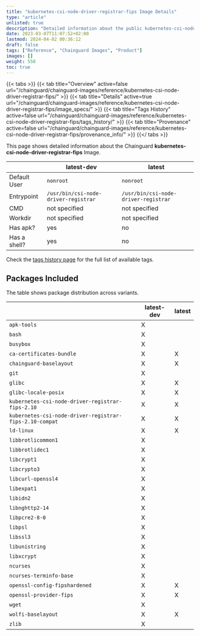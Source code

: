 ```yaml
---
title: "kubernetes-csi-node-driver-registrar-fips Image Details"
type: "article"
unlisted: true
description: "Detailed information about the public kubernetes-csi-node-driver-registrar-fips Chainguard Image."
date: 2023-03-07T11:07:52+02:00
lastmod: 2024-04-02 00:36:12
draft: false
tags: ["Reference", "Chainguard Images", "Product"]
images: []
weight: 550
toc: true
---
```


{{< tabs >}}
{{< tab title="Overview" active=false url="/chainguard/chainguard-images/reference/kubernetes-csi-node-driver-registrar-fips/" >}}
{{< tab title="Details" active=true url="/chainguard/chainguard-images/reference/kubernetes-csi-node-driver-registrar-fips/image_specs/" >}}
{{< tab title="Tags History" active=false url="/chainguard/chainguard-images/reference/kubernetes-csi-node-driver-registrar-fips/tags_history/" >}}
{{< tab title="Provenance" active=false url="/chainguard/chainguard-images/reference/kubernetes-csi-node-driver-registrar-fips/provenance_info/" >}}
{{</ tabs >}}

This page shows detailed information about the Chainguard **kubernetes-csi-node-driver-registrar-fips** Image.

|              | latest-dev                           | latest                               |
|--------------|--------------------------------------|--------------------------------------|
| Default User | `nonroot`                            | `nonroot`                            |
| Entrypoint   | `/usr/bin/csi-node-driver-registrar` | `/usr/bin/csi-node-driver-registrar` |
| CMD          | not specified                        | not specified                        |
| Workdir      | not specified                        | not specified                        |
| Has apk?     | yes                                  | no                                   |
| Has a shell? | yes                                  | no                                   |

Check the [tags history page](/chainguard/chainguard-images/reference/kubernetes-csi-node-driver-registrar-fips/tags_history/) for the full list of available tags.

## Packages Included
The table shows package distribution across variants.

|                                                         | latest-dev | latest |
|---------------------------------------------------------|------------|--------|
| `apk-tools`                                             | X          |        |
| `bash`                                                  | X          |        |
| `busybox`                                               | X          |        |
| `ca-certificates-bundle`                                | X          | X      |
| `chainguard-baselayout`                                 | X          | X      |
| `git`                                                   | X          |        |
| `glibc`                                                 | X          | X      |
| `glibc-locale-posix`                                    | X          | X      |
| `kubernetes-csi-node-driver-registrar-fips-2.10`        | X          | X      |
| `kubernetes-csi-node-driver-registrar-fips-2.10-compat` | X          | X      |
| `ld-linux`                                              | X          | X      |
| `libbrotlicommon1`                                      | X          |        |
| `libbrotlidec1`                                         | X          |        |
| `libcrypt1`                                             | X          |        |
| `libcrypto3`                                            | X          |        |
| `libcurl-openssl4`                                      | X          |        |
| `libexpat1`                                             | X          |        |
| `libidn2`                                               | X          |        |
| `libnghttp2-14`                                         | X          |        |
| `libpcre2-8-0`                                          | X          |        |
| `libpsl`                                                | X          |        |
| `libssl3`                                               | X          |        |
| `libunistring`                                          | X          |        |
| `libxcrypt`                                             | X          |        |
| `ncurses`                                               | X          |        |
| `ncurses-terminfo-base`                                 | X          |        |
| `openssl-config-fipshardened`                           | X          | X      |
| `openssl-provider-fips`                                 | X          | X      |
| `wget`                                                  | X          |        |
| `wolfi-baselayout`                                      | X          | X      |
| `zlib`                                                  | X          |        |

